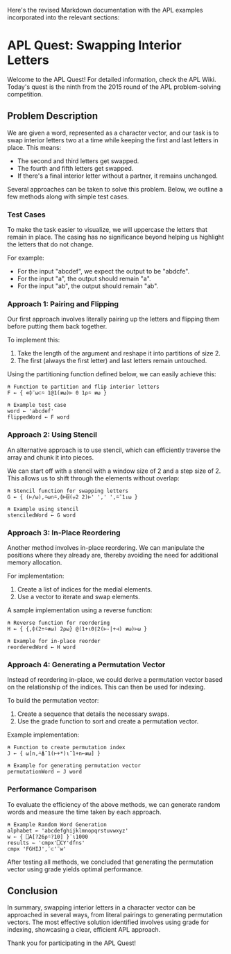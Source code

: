 Here's the revised Markdown documentation with the APL examples incorporated into the relevant sections:

# APL Quest: Swapping Interior Letters

Welcome to the APL Quest! For detailed information, check the APL Wiki. Today's quest is the ninth from the 2015 round of the APL problem-solving competition.

## Problem Description

We are given a word, represented as a character vector, and our task is to swap interior letters two at a time while keeping the first and last letters in place. This means:

- The second and third letters get swapped.
- The fourth and fifth letters get swapped.
- If there's a final interior letter without a partner, it remains unchanged.

Several approaches can be taken to solve this problem. Below, we outline a few methods along with simple test cases.

### Test Cases

To make the task easier to visualize, we will uppercase the letters that remain in place. The casing has no significance beyond helping us highlight the letters that do not change. 

For example:
- For the input "abcdef", we expect the output to be "abdcfe".
- For the input "a", the output should remain "a".
- For the input "ab", the output should remain "ab".

### Approach 1: Pairing and Flipping

Our first approach involves literally pairing up the letters and flipping them before putting them back together. 

To implement this:
1. Take the length of the argument and reshape it into partitions of size 2.
2. The first (always the first letter) and last letters remain untouched.

Using the partitioning function defined below, we can easily achieve this:

```apl
⍝ Function to partition and flip interior letters
F ← { ∊⌽¨⍵⊂⍨ 1@1(≢⍵)⊢ 0 1⍴⍨ ≢⍵ }

⍝ Example test case
word ← 'abcdef'
flippedWord ← F word
```

### Approach 2: Using Stencil

An alternative approach is to use stencil, which can efficiently traverse the array and chunk it into pieces. 

We can start off with a stencil with a window size of 2 and a step size of 2. This allows us to shift through the elements without overlap:

```apl
⍝ Stencil function for swapping letters
G ← { (⊢/⍵),⍨⍵∩⍨,⌽⊢⌺(⍪2 2)⊢' ',' ',⍨¯1↓⍵ }

⍝ Example using stencil
stenciledWord ← G word
```

### Approach 3: In-Place Reordering

Another method involves in-place reordering. We can manipulate the positions where they already are, thereby avoiding the need for additional memory allocation.

For implementation:
1. Create a list of indices for the medial elements.
2. Use a vector to iterate and swap elements.

A sample implementation using a reverse function:

```apl
⍝ Reverse function for reordering
H ← { {,⌽(2÷⍨≢⍵) 2⍴⍵} @(1+⍳0⌈2(⊢-|+⊣) ≢⍵)⊢⍵ }

⍝ Example for in-place reorder
reorderedWord ← H word
```

### Approach 4: Generating a Permutation Vector

Instead of reordering in-place, we could derive a permutation vector based on the relationship of the indices. This can then be used for indexing.

To build the permutation vector:
1. Create a sequence that details the necessary swaps.
2. Use the grade function to sort and create a permutation vector.

Example implementation:

```apl
⍝ Function to create permutation index
J ← { ⍵[n,⍨⍋¯1(⊢+*)⍳¯1+n←≢⍵] }

⍝ Example for generating permutation vector
permutationWord ← J word
```

### Performance Comparison

To evaluate the efficiency of the above methods, we can generate random words and measure the time taken by each approach. 

```apl
⍝ Example Random Word Generation
alphabet ← 'abcdefghijklmnopqrstuvwxyz'
w ← { ⎕A[?26⍴⍨?10] }¨⍳1000
results ← 'cmpx'⎕CY'dfns'
cmpx 'FGHIJ',¨⊂'¨w'
```

After testing all methods, we concluded that generating the permutation vector using grade yields optimal performance.

## Conclusion

In summary, swapping interior letters in a character vector can be approached in several ways, from literal pairings to generating permutation vectors. The most effective solution identified involves using grade for indexing, showcasing a clear, efficient APL approach.

Thank you for participating in the APL Quest!